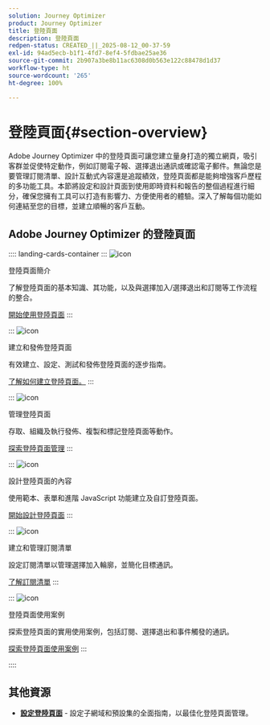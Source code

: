 ```yaml
---
solution: Journey Optimizer
product: Journey Optimizer
title: 登陸頁面
description: 登陸頁面
redpen-status: CREATED_||_2025-08-12_00-37-59
exl-id: 94ad5ecb-b1f1-4fd7-8ef4-5fdbae25ae36
source-git-commit: 2b907a3be8b11ac6308d0b563e122c88478d1d37
workflow-type: ht
source-wordcount: '265'
ht-degree: 100%

---
```


# 登陸頁面{#section-overview}

Adobe Journey Optimizer 中的登陸頁面可讓您建立量身打造的獨立網頁，吸引客群並促使特定動作，例如訂閱電子報、選擇退出通訊或確認電子郵件。無論您是要管理訂閱清單、設計互動式內容還是追蹤績效，登陸頁面都是能夠增強客戶歷程的多功能工具。本節將設定和設計頁面到使用即時資料和報告的整個過程進行細分，確保您擁有工具可以打造有影響力、方便使用者的體驗。深入了解每個功能如何連結至您的目標，並建立順暢的客戶互動。

## Adobe Journey Optimizer 的登陸頁面

:::: landing-cards-container
:::
![icon](https://cdn.experienceleague.adobe.com/icons/book.svg)

登陸頁面簡介

了解登陸頁面的基本知識、其功能，以及與選擇加入/選擇退出和訂閱等工作流程的整合。

[開始使用登陸頁面](../using/landing-pages/get-started-lp.md)
:::

:::
![icon](https://cdn.experienceleague.adobe.com/icons/circle-play.svg)

建立和發佈登陸頁面

有效建立、設定、測試和發佈登陸頁面的逐步指南。

[了解如何建立登陸頁面。](../using/landing-pages/create-lp.md)
:::

:::
![icon](https://cdn.experienceleague.adobe.com/icons/list-check.svg)

管理登陸頁面

存取、組織及執行發佈、複製和標記登陸頁面等動作。

[探索登陸頁面管理](../using/landing-pages/manage-lp.md)
:::

:::
![icon](https://cdn.experienceleague.adobe.com/icons/puzzle-piece.svg)

設計登陸頁面的內容

使用範本、表單和進階 JavaScript 功能建立及自訂登陸頁面。

[開始設計登陸頁面](landing-pages-design-landing-page.md)
:::

:::
![icon](https://cdn.experienceleague.adobe.com/icons/list-check.svg)

建立和管理訂閱清單

設定訂閱清單以管理選擇加入輪廓，並簡化目標通訊。

[了解訂閱清單](../using/landing-pages/subscription-list.md)
:::

:::
![icon](https://cdn.experienceleague.adobe.com/icons/bullseye.svg)

登陸頁面使用案例

探索登陸頁面的實用使用案例，包括訂閱、選擇退出和事件觸發的通訊。

[探索登陸頁面使用案例](../using/landing-pages/lp-use-cases.md)
:::

::::


## 其他資源

- **[設定登陸頁面](lp-configuration-landing-page.md)** - 設定子網域和預設集的全面指南，以最佳化登陸頁面管理。
